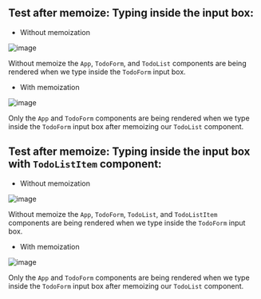 ## Test after memoize: Typing inside the input box:

- Without memoization

![image](https://user-images.githubusercontent.com/58919619/184310886-16dab191-9e57-4a55-b938-bbb199702376.png)

Without memoize the `App`, `TodoForm`, and `TodoList` components are being rendered when we type inside the `TodoForm` input box.

- With memoization

![image](https://user-images.githubusercontent.com/58919619/184310863-fb983e5c-dba6-49f7-b217-a73343acddc2.png)

Only the `App` and `TodoForm` components are being rendered when we type inside the `TodoForm` input box after memoizing our `TodoList` component.

## Test after memoize: Typing inside the input box with `TodoListItem` component:

- Without memoization

![image](https://user-images.githubusercontent.com/58919619/184310838-64a0987d-f429-4c53-9533-4439cef9b57f.png)

Without memoize the `App`, `TodoForm`, `TodoList`, and `TodoListItem` components are being rendered when we type inside the `TodoForm` input box.

- With memoization

![image](https://user-images.githubusercontent.com/58919619/184310814-d17f1a54-96a4-46d3-9c79-b36393ba3dc5.png)

Only the `App` and `TodoForm` components are being rendered when we type inside the `TodoForm` input box after memoizing our `TodoList` component.
